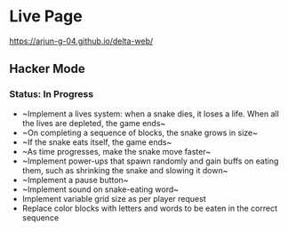 # Live Page
https://arjun-g-04.github.io/delta-web/

## Hacker Mode
### Status: In Progress
* ~Implement a lives system: when a snake dies, it loses a life. When all the lives are depleted, the game ends~
* ~On completing a sequence of blocks, the snake grows in size~
* ~If the snake eats itself, the game ends~
* ~As time progresses, make the snake move faster~
* ~Implement power-ups that spawn randomly and gain buffs on eating them, such as shrinking the snake and slowing it down~
* ~Implement a pause button~
* ~Implement sound on snake-eating word~
* Implement variable grid size as per player request
* Replace color blocks with letters and words to be eaten in the correct sequence